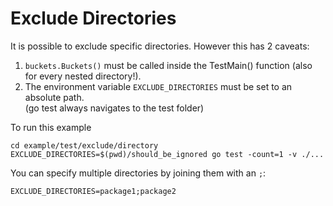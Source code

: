 # Exclude Directories
It is possible to exclude specific directories.
However this has 2 caveats:
1. `buckets.Buckets()` must be called inside the TestMain() function (also for every nested directory!).
2. The environment variable `EXCLUDE_DIRECTORIES` must be set to an absolute path.  
   (go test always navigates to the test folder)
   
To run this example
```shell
cd example/test/exclude/directory
EXCLUDE_DIRECTORIES=$(pwd)/should_be_ignored go test -count=1 -v ./...
```

You can specify multiple directories by joining them with an `;`:
```
EXCLUDE_DIRECTORIES=package1;package2
```